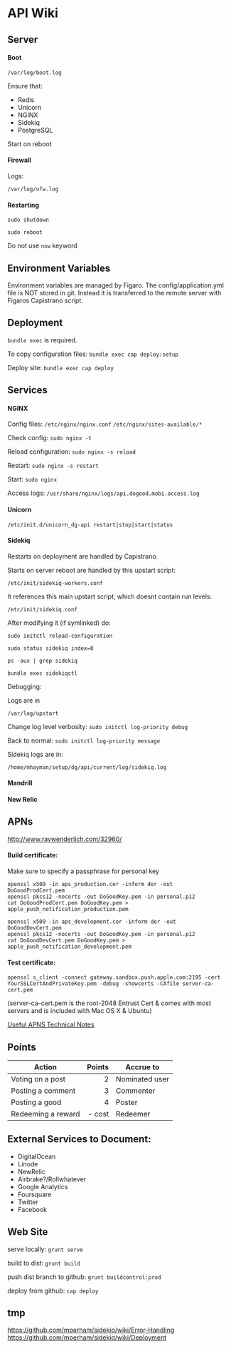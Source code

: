 API Wiki
=================

Server
---

#### Boot

`/var/log/boot.log`

Ensure that:

* Redis
* Unicorn
* NGINX
* Sidekiq
* PostgreSQL

Start on reboot

#### Firewall

Logs:

`/var/log/ufw.log`

#### Restarting

`sudo shutdown`

`sudo reboot`

Do not use `now` keyword

Environment Variables
---

Environment variables are managed by Figaro.  The config/application.yml
file is NOT stored in git. Instead it is transferred to the remote server with
Figaros Capistrano script.

Deployment
---

`bundle exec` is required.

To copy configuration files: `bundle exec cap deploy:setup`

Deploy site: `bundle exec cap deploy`

Services
---

#### NGINX

Config files:
`/etc/nginx/nginx.conf`
`/etc/nginx/sites-available/*`

Check config:
`sudo nginx -t`

Reload configuration:
`sudo nginx -s reload`

Restart:
`sudo nginx -s restart`

Start:
`sudo nginx`

Access logs:
`/usr/share/nginx/logs/api.dogood.mobi.access.log`

#### Unicorn

`/etc/init.d/unicorn_dg-api restart|stop|start|status`

#### Sidekiq

Restarts on deployment are handled by Capistrano.

Starts on server reboot are handled by this upstart script:

`/etc/init/sidekiq-workers.conf`

It references this main upstart script, which doesnt contain run levels:

`/etc/init/sidekiq.conf`

After modifying it (if symlinked) do:

`sudo initctl reload-configuration`

`sudo status sidekiq index=0`

`ps -aux | grep sidekiq`

`bundle exec sidekiqctl`

Debugging:

Logs are in

`/var/log/upstart`

Change log level verbosity:
`sudo initctl log-priority debug`

Back to normal:
`sudo initctl log-priority message`

Sidekiq logs are in:

`/home/mhayman/setup/dg/api/current/log/sidekiq.log`

#### Mandrill

#### New Relic

APNs
----

http://www.raywenderlich.com/32960/

#### Build certificate:

Make sure to specify a passphrase for personal key

    openssl x509 -in aps_production.cer -inform der -out DoGoodProdCert.pem
    openssl pkcs12 -nocerts -out DoGoodKey.pem -in personal.p12
    cat DoGoodProdCert.pem DoGoodKey.pem > apple_push_notification_production.pem

    openssl x509 -in aps_development.cer -inform der -out DoGoodDevCert.pem
    openssl pkcs12 -nocerts -out DoGoodKey.pem -in personal.p12
    cat DoGoodDevCert.pem DoGoodKey.pem > apple_push_notification_development.pem

#### Test certificate:

`openssl s_client -connect gateway.sandbox.push.apple.com:2195 -cert YourSSLCertAndPrivateKey.pem -debug -showcerts -CAfile server-ca-cert.pem`

(server-ca-cert.pem is the root-2048 Entrust Cert & comes with most servers and is included with Mac OS X & Ubuntu)

[Useful APNS Technical Notes](https://developer.apple.com/library/ios/technotes/tn2265/_index.html)
[](https://developer.apple.com/library/ios/documentation/NetworkingInternet/Conceptual/RemoteNotificationsPG/Chapters/CommunicatingWIthAPS.html)

Points
---

Action             |Points  |Accrue to
-------------------|-------:|-------
Voting on a post   |      2 |Nominated user
Posting a comment  |      3 |Commenter
Posting a good     |      4 |Poster
Redeeming a reward | - cost |Redeemer

External Services to Document:
---

* DigitalOcean
* Linode
* NewRelic
* Airbrake?/Rollwhatever
* Google Analytics
* Foursquare
* Twitter
* Facebook

Web Site
----

serve locally: `grunt serve`

build to dist: `grunt build`

push dist branch to github: `grunt buildcontrol:prod`

deploy from github: `cap deploy`

tmp
---

https://github.com/mperham/sidekiq/wiki/Error-Handling
https://github.com/mperham/sidekiq/wiki/Deployment

